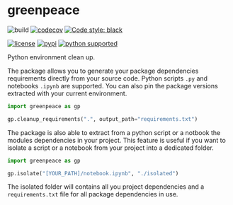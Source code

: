 # greenpeace

![build](https://github.com/fdieulle/greenpeace/actions/workflows/build.yml/badge.svg)
[![codecov](https://codecov.io/gh/fdieulle/greenpeace/branch/main/graph/badge.svg?token=7AAFH9JUHG)](https://codecov.io/gh/fdieulle/greenpeace)
[![Code style: black](https://img.shields.io/badge/code%20style-black-000000.svg)](https://github.com/psf/black)

[![license](https://img.shields.io/badge/license-MIT-blue.svg?maxAge=3600)](./LICENSE) 
[![pypi](https://img.shields.io/pypi/v/greenpeace.svg)](https://pypi.org/project/greenpeace/)
[![python supported](https://img.shields.io/pypi/pyversions/greenpeace.svg)](https://pypi.org/project/greenpeace/)

Python environment clean up. 

The package allows you to generate your package dependencies requirements directly from your source code. Python scripts `.py` and notebooks `.ipynb` are supported. You can also pin the package versions extracted with your current environment.

```python
import greenpeace as gp

gp.cleanup_requirements(".", output_path="requirements.txt")
```

The package is also able to extract from a python script or a notbook the modules dependencies in your project. This feature is useful if you want to isolate a script or a notebook from your project into a dedicated folder.

```python
import greenpeace as gp

gp.isolate("[YOUR_PATH]/notebook.ipynb", "./isolated")
```

The isolated folder will contains all you project dependencies and a `requirements.txt` file for all package dependencies in use.

